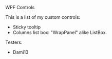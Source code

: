 WPF Controls

This is a list of my custom controls:
- Sticky tooltip
- Columns list box: "WrapPanel" alike ListBox.

Testers:
- Dami13
